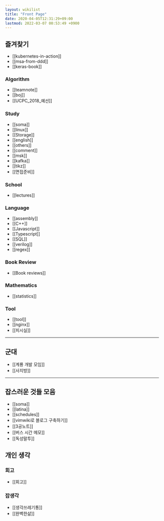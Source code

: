 ```yaml
---
layout: wikilist
title: "Front Page"
date: 2020-04-05T12:31:29+09:00
lastmod: 2022-03-07 00:53:49 +0900
---
```

## 즐겨찾기
 * [[kubernetes-in-action]]
 * [[msa-from-ddd]]
 * [[keras-book]]

### Algorithm
 * [[teamnote]]
 * [[boj]]
 * [[UCPC_2018_예선]]

### Study
 * [[soma]]
 * [[linux]]
 * [[Storage]]
 * [[english]]
 * [[others]]
 * [[comment]]
 * [[msk]]
 * [[kafka]]
 * [[tikz]]
 * [[면접준비]]

### School
 * [[lectures]]

### Language
 * [[assembly]]
 * [[C++]]
 * [[Javascript]]
 * [[Typescript]]
 * [[SQL]]
 * [[verilog]]
 * [[regex]]

### Book Review
 * [[Book reviews]]

### Mathematics
 * [[statistics]]

### Tool
 * [[tool]]
 * [[nginx]]
 * [[피시실]]

---

## 군대
 * [[계룡 개발 모임]]
 * [[사지방]]

---
## 잡스러운 것들 모음
 * [[soma]]
 * [[latina]]
 * [[schedules]]
 * [[vimwiki로 블로그 구축하기]]
 * [[3공노트]]
 * [[버스 시간 메모]]
 * [[독성말투]]

## 개인 생각
### 회고
 * [[회고]]

### 잡생각
 * [[생각쓰레기통]]
 * [[완벽한삶]]
